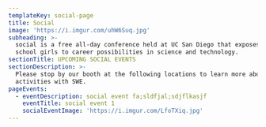```yaml
---
templateKey: social-page
title: Social
image: 'https://i.imgur.com/uhW6Suq.jpg'
subheading: >-
  social is a free all-day conference held at UC San Diego that exposes high
  school girls to career possibilities in science and technology.
sectionTitle: UPCOMING SOCIAL EVENTS
sectionDescription: >-
  Please stop by our booth at the following locations to learn more about social
  activities with SWE.
pageEvents:
  - eventDescription: social event fa;sldfjal;sdjflkasjf
    eventTitle: social event 1
    socialEventImage: 'https://i.imgur.com/LfoTXiq.jpg'
---
```


